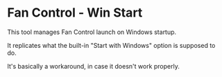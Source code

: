 # Fan Control - Win Start

This tool manages Fan Control launch on Windows startup.

It replicates what the built-in "Start with Windows" option is supposed to do.

It's basically a workaround, in case it doesn't work properly.
